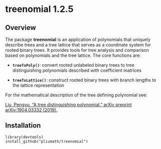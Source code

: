 
# treenomial 1.2.5

## Overview

The package **treenomial** is an application of polynomials that
uniquely describe trees and a tree lattice that serves as a coordinate system for rooted binary trees. It provides tools for tree analysis and
comparison based on polynomials and the tree lattice. The core functions are:

  - **`treeToPoly()`**: convert rooted unlabeled binary trees to tree
    distinguishing polynomials described with coefficient matrices

  - **`treeToLattice()`**: construct rooted binary trees with branch lengths 
    to the lattice representation

For the mathematical description of the tree defining polynomial see:

[Liu, Pengyu. “A tree distinguishing polynomial.” arXiv preprint
arXiv:1904.03332 (2019).](https://arxiv.org/abs/1904.03332)

## Installation

    library(devtools)
    install_github("pliumath/treenomial")
